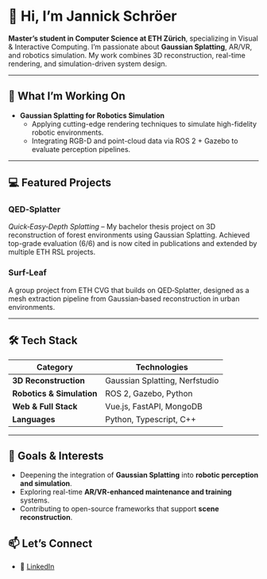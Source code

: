 # 👋 Hi, I’m Jannick Schröer

**Master’s student in Computer Science at ETH Zürich**, specializing in Visual & Interactive Computing. I’m passionate about **Gaussian Splatting**, AR/VR, and robotics simulation. My work combines 3D reconstruction, real-time rendering, and simulation-driven system design.

---

## 🚀 What I’m Working On

- **Gaussian Splatting for Robotics Simulation**
  - Applying cutting-edge rendering techniques to simulate high-fidelity robotic environments.
  - Integrating RGB-D and point-cloud data via ROS 2 + Gazebo to evaluate perception pipelines.

---

## 💻 Featured Projects

### **QED‑Splatter**  
*Quick‑Easy‑Depth Splatting* – My bachelor thesis project on 3D reconstruction of forest environments using Gaussian Splatting. Achieved top-grade evaluation (6/6) and is now cited in publications and extended by multiple ETH RSL projects.

### **Surf‑Leaf**  
A group project from ETH CVG that builds on QED‑Splatter, designed as a mesh extraction pipeline from Gaussian‑based reconstruction in urban environments.

---

## 🛠 Tech Stack

| Category                  | Technologies                                 |
|---------------------------|----------------------------------------------|
| **3D Reconstruction**     | Gaussian Splatting, Nerfstudio               |
| **Robotics & Simulation** | ROS 2, Gazebo, Python                        |
| **Web & Full Stack**      | Vue.js, FastAPI, MongoDB                     |
| **Languages**             | Python, Typescript, C++                      |

---

## 🎯 Goals & Interests

- Deepening the integration of **Gaussian Splatting** into **robotic perception and simulation**.
- Exploring real-time **AR/VR-enhanced maintenance and training** systems.
- Contributing to open-source frameworks that support **scene reconstruction**.


## 📫 Let’s Connect

- 💼 [LinkedIn](https://linkedin.com/in/jannick-schr%C3%B6er)
